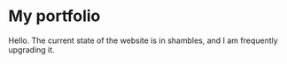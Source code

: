 # My portfolio
Hello. The current state of the website is in shambles, and I am frequently upgrading it.
